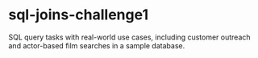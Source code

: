 # sql-joins-challenge1
SQL query tasks with real-world use cases, including customer outreach and actor-based film searches in a sample database.
